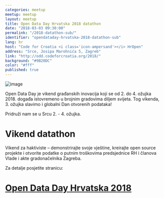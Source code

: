 ```yaml
---
categories: meetup
meetup: meetup
layout: meetup
title: Open Data Day Hrvatska 2018 datathon
date: "2018-03-03 09:30:00"
permalink: "/2018-datathon-sub/"
identifier: "opendataday-hrvatska-2018-datathon-sub"
lang: hr
host: "Code for Croatia <i class='icon-ampersand'></i> HrOpen"
address: "Srce, Josipa Marohnića 5, Zagreb"
link: "http://odd.codeforcroatia.org/2018/"
background: "#9B20DC"
color: "#fff"
published: true
---
```


![image](https://odd.codeforcroatia.org/2018/img/odd_banner.png)

Open Data Day je vikend građanskih inovacija koji se od 2. do 4. ožujka 2018. događa istovremeno u brojnim gradovima diljem svijeta. Tog vikenda, 3. ožujka slavimo i globalni Dan otvorenih podataka!

Pridruži nam se u Srcu 2. - 4. ožujka.

# Vikend datathon

Vikend za haktiviste – demonstrirajte svoje vještine, kreirajte open source projekte i otvorite podatke o putnim troškovima predsjednice RH i članova Vlade i akte gradonačelnika Zagreba.

Za detalje posjetite stranicu:

# [Open Data Day Hrvatska 2018](http://odd.codeforcroatia.org/2018/)
